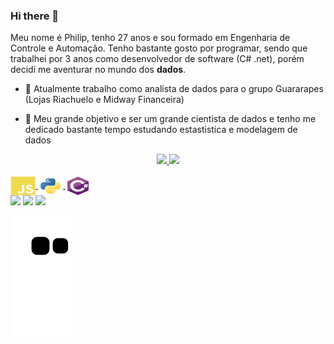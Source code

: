 ### Hi there 👋
Meu nome é Philip, tenho 27 anos e sou formado em Engenharia de Controle e Automação. Tenho bastante gosto por programar, sendo que trabalhei por 3 anos como desenvolvedor de software (C# .net), porém decidi me aventurar no mundo dos **dados**.

- 🔭 Atualmente trabalho como analista de dados para o grupo Guararapes (Lojas Riachuelo e Midway Financeira)

- 🌱 Meu grande objetivo e ser um grande cientista de dados e tenho me dedicado bastante tempo estudando estastistica e modelagem de dados

<div align="center">
  <a href="https://github.com/ptg1995">
  <img height="180em" src="https://github-readme-stats.vercel.app/api?username=ptg1995&show_icons=true&theme=dracula&include_all_commits=true&count_private=true"/>
  <img height="180em" src="https://github-readme-stats.vercel.app/api/top-langs/?username=ptg1995&layout=compact&langs_count=7&theme=dracula"/>
</div>
<div style="display: inline_block"><br>
  <img align="center" alt="Rafa-Js" height="30" width="40" src="https://raw.githubusercontent.com/devicons/devicon/master/icons/javascript/javascript-plain.svg">
  <img align="center" alt="Rafa-Python" height="30" width="40" src="https://raw.githubusercontent.com/devicons/devicon/master/icons/python/python-original.svg">
  <img align="center" alt="Rafa-Csharp" height="30" width="40" src="https://raw.githubusercontent.com/devicons/devicon/master/icons/csharp/csharp-original.svg">
  <br>
</div>
 
<div> 
  <a href="https://www.instagram.com/philiptavares" target="_blank"><img src="https://img.shields.io/badge/-Instagram-%23E4405F?style=for-the-badge&logo=instagram&logoColor=white" target="_blank"></a>
  <a href = "mailto:philiptavaresvs@gmail.com"><img src="https://img.shields.io/badge/-Gmail-%23333?style=for-the-badge&logo=gmail&logoColor=white" target="_blank"></a>
  <a href="https://www.linkedin.com/in/philip-guedes" target="_blank"><img src="https://img.shields.io/badge/-LinkedIn-%230077B5?style=for-the-badge&logo=linkedin&logoColor=white" target="_blank"></a> 
 
  ![Snake animation](https://github.com/rafaballerini/rafaballerini/blob/output/github-contribution-grid-snake.svg)
 
</div>
